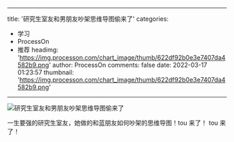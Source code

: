 
---
title: '研究生室友和男朋友吵架思维导图偷来了'
categories: 
 - 学习
 - ProcessOn
 - 推荐
headimg: 'https://img.processon.com/chart_image/thumb/622df92b0e3e7407da4582b9.png'
author: ProcessOn
comments: false
date: 2022-03-17 01:23:57
thumbnail: 'https://img.processon.com/chart_image/thumb/622df92b0e3e7407da4582b9.png'
---

<div>   
<img class="thumb" alt="研究生室友和男朋友吵架思维导图偷来了" src="https://img.processon.com/chart_image/thumb/622df92b0e3e7407da4582b9.png" referrerpolicy="no-referrer">
<p>一生要强的研究生室友，她做的和蓝朋友如何吵架的思维导图！tou 来了！ tou 来了！</p>  
</div>
            